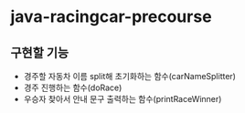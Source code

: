 # java-racingcar-precourse
## 구현할 기능
- 경주할 자동차 이름 split해 초기화하는 함수(carNameSplitter)
- 경주 진행하는 함수(doRace)
- 우승자 찾아서 안내 문구 출력하는 함수(printRaceWinner)